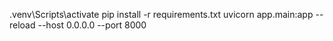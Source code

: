 .venv\Scripts\activate
pip install -r requirements.txt
uvicorn app.main:app --reload --host 0.0.0.0 --port 8000